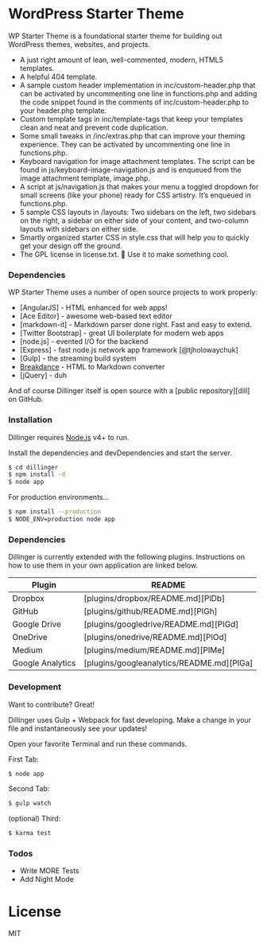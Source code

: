 # WordPress Starter Theme

WP Starter Theme is a foundational starter theme for building out WordPress themes, websites, and projects. 

  - A just right amount of lean, well-commented, modern, HTML5 templates.
  - A helpful 404 template.
  - A sample custom header implementation in inc/custom-header.php that can be activated by uncommenting one line in functions.php and adding the code snippet found in the comments of inc/custom-header.php to your header.php template.
  - Custom template tags in inc/template-tags that keep your templates clean and neat and prevent code duplication.
  - Some small tweaks in /inc/extras.php that can improve your theming experience. They can be activated by uncommenting one line in functions.php.
  - Keyboard navigation for image attachment templates. The script can be found in js/keyboard-image-navigation.js and is enqueued from the image attachment template, image.php.
  - A script at js/navigation.js that makes your menu a toggled dropdown for small screens (like your phone) ready for CSS artistry. It’s enqueued in functions.php.
  - 5 sample CSS layouts in /layouts: Two sidebars on the left, two sidebars on the right, a sidebar on either side of your content, and two-column layouts with sidebars on either side.
  - Smartly organized starter CSS in style.css that will help you to quickly get your design off the ground.
  - The GPL license in license.txt. 🙂 Use it to make something cool.

### Dependencies

WP Starter Theme uses a number of open source projects to work properly:

* [AngularJS] - HTML enhanced for web apps!
* [Ace Editor] - awesome web-based text editor
* [markdown-it] - Markdown parser done right. Fast and easy to extend.
* [Twitter Bootstrap] - great UI boilerplate for modern web apps
* [node.js] - evented I/O for the backend
* [Express] - fast node.js network app framework [@tjholowaychuk]
* [Gulp] - the streaming build system
* [Breakdance](https://breakdance.github.io/breakdance/) - HTML to Markdown converter
* [jQuery] - duh

And of course Dillinger itself is open source with a [public repository][dill]
 on GitHub.

### Installation

Dillinger requires [Node.js](https://nodejs.org/) v4+ to run.

Install the dependencies and devDependencies and start the server.

```sh
$ cd dillinger
$ npm install -d
$ node app
```

For production environments...

```sh
$ npm install --production
$ NODE_ENV=production node app
```

### Dependencies

Dillinger is currently extended with the following plugins. Instructions on how to use them in your own application are linked below.

| Plugin | README |
| ------ | ------ |
| Dropbox | [plugins/dropbox/README.md][PlDb] |
| GitHub | [plugins/github/README.md][PlGh] |
| Google Drive | [plugins/googledrive/README.md][PlGd] |
| OneDrive | [plugins/onedrive/README.md][PlOd] |
| Medium | [plugins/medium/README.md][PlMe] |
| Google Analytics | [plugins/googleanalytics/README.md][PlGa] |


### Development

Want to contribute? Great!

Dillinger uses Gulp + Webpack for fast developing.
Make a change in your file and instantaneously see your updates!

Open your favorite Terminal and run these commands.

First Tab:
```sh
$ node app
```

Second Tab:
```sh
$ gulp watch
```

(optional) Third:
```sh
$ karma test
```

### Todos

 - Write MORE Tests
 - Add Night Mode

# License

MIT
